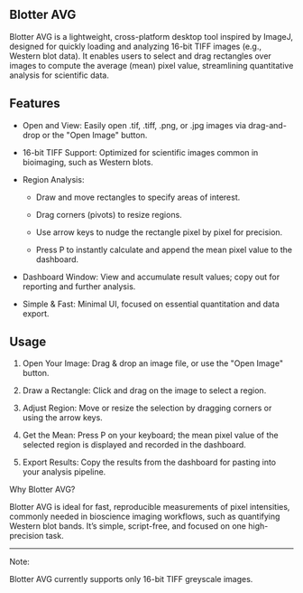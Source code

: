 ## Blotter AVG


Blotter AVG is a lightweight, cross-platform desktop tool inspired by ImageJ, designed for quickly loading and analyzing 16-bit TIFF images (e.g., Western blot data). It enables users to select and drag rectangles over images to compute the average (mean) pixel value, streamlining quantitative analysis for scientific data.

## Features

- Open and View: Easily open .tif, .tiff, .png, or .jpg images via drag-and-drop or the "Open Image" button.

- 16-bit TIFF Support: Optimized for scientific images common in bioimaging, such as Western blots.

- Region Analysis:
	- Draw and move rectangles to specify areas of interest.

	- Drag corners (pivots) to resize regions.

	- Use arrow keys to nudge the rectangle pixel by pixel for precision.

	- Press P to instantly calculate and append the mean pixel value to the dashboard.


- Dashboard Window: View and accumulate result values; copy out for reporting and further analysis.

- Simple & Fast: Minimal UI, focused on essential quantitation and data export.

## Usage

1. Open Your Image: Drag & drop an image file, or use the "Open Image" button.

2. Draw a Rectangle: Click and drag on the image to select a region.

3. Adjust Region: Move or resize the selection by dragging corners or using the arrow keys.

4. Get the Mean: Press P on your keyboard; the mean pixel value of the selected region is displayed and recorded in the dashboard.

5. Export Results: Copy the results from the dashboard for pasting into your analysis pipeline.

Why Blotter AVG?


Blotter AVG is ideal for fast, reproducible measurements of pixel intensities, commonly needed in bioscience imaging workflows, such as quantifying Western blot bands. It’s simple, script-free, and focused on one high-precision task.


---
Note:

Blotter AVG currently supports only 16-bit TIFF greyscale images.